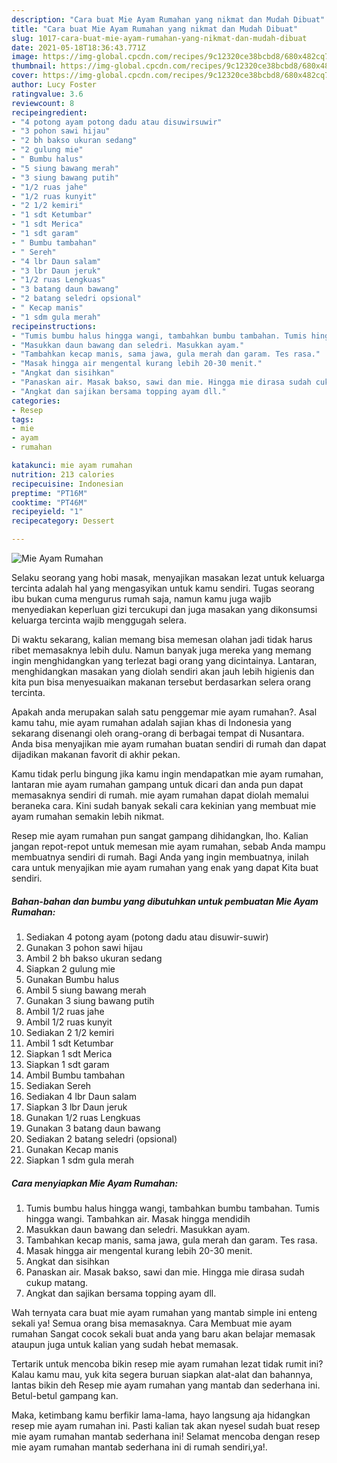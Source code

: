 ```yaml
---
description: "Cara buat Mie Ayam Rumahan yang nikmat dan Mudah Dibuat"
title: "Cara buat Mie Ayam Rumahan yang nikmat dan Mudah Dibuat"
slug: 1017-cara-buat-mie-ayam-rumahan-yang-nikmat-dan-mudah-dibuat
date: 2021-05-18T18:36:43.771Z
image: https://img-global.cpcdn.com/recipes/9c12320ce38bcbd8/680x482cq70/mie-ayam-rumahan-foto-resep-utama.jpg
thumbnail: https://img-global.cpcdn.com/recipes/9c12320ce38bcbd8/680x482cq70/mie-ayam-rumahan-foto-resep-utama.jpg
cover: https://img-global.cpcdn.com/recipes/9c12320ce38bcbd8/680x482cq70/mie-ayam-rumahan-foto-resep-utama.jpg
author: Lucy Foster
ratingvalue: 3.6
reviewcount: 8
recipeingredient:
- "4 potong ayam potong dadu atau disuwirsuwir"
- "3 pohon sawi hijau"
- "2 bh bakso ukuran sedang"
- "2 gulung mie"
- " Bumbu halus"
- "5 siung bawang merah"
- "3 siung bawang putih"
- "1/2 ruas jahe"
- "1/2 ruas kunyit"
- "2 1/2 kemiri"
- "1 sdt Ketumbar"
- "1 sdt Merica"
- "1 sdt garam"
- " Bumbu tambahan"
- " Sereh"
- "4 lbr Daun salam"
- "3 lbr Daun jeruk"
- "1/2 ruas Lengkuas"
- "3 batang daun bawang"
- "2 batang seledri opsional"
- " Kecap manis"
- "1 sdm gula merah"
recipeinstructions:
- "Tumis bumbu halus hingga wangi, tambahkan bumbu tambahan. Tumis hingga wangi. Tambahkan air. Masak hingga mendidih"
- "Masukkan daun bawang dan seledri. Masukkan ayam."
- "Tambahkan kecap manis, sama jawa, gula merah dan garam. Tes rasa."
- "Masak hingga air mengental kurang lebih 20-30 menit."
- "Angkat dan sisihkan"
- "Panaskan air. Masak bakso, sawi dan mie. Hingga mie dirasa sudah cukup matang."
- "Angkat dan sajikan bersama topping ayam dll."
categories:
- Resep
tags:
- mie
- ayam
- rumahan

katakunci: mie ayam rumahan 
nutrition: 213 calories
recipecuisine: Indonesian
preptime: "PT16M"
cooktime: "PT46M"
recipeyield: "1"
recipecategory: Dessert

---
```



![Mie Ayam Rumahan](https://img-global.cpcdn.com/recipes/9c12320ce38bcbd8/680x482cq70/mie-ayam-rumahan-foto-resep-utama.jpg)

Selaku seorang yang hobi masak, menyajikan masakan lezat untuk keluarga tercinta adalah hal yang mengasyikan untuk kamu sendiri. Tugas seorang ibu bukan cuma mengurus rumah saja, namun kamu juga wajib menyediakan keperluan gizi tercukupi dan juga masakan yang dikonsumsi keluarga tercinta wajib menggugah selera.

Di waktu  sekarang, kalian memang bisa memesan olahan jadi tidak harus ribet memasaknya lebih dulu. Namun banyak juga mereka yang memang ingin menghidangkan yang terlezat bagi orang yang dicintainya. Lantaran, menghidangkan masakan yang diolah sendiri akan jauh lebih higienis dan kita pun bisa menyesuaikan makanan tersebut berdasarkan selera orang tercinta. 



Apakah anda merupakan salah satu penggemar mie ayam rumahan?. Asal kamu tahu, mie ayam rumahan adalah sajian khas di Indonesia yang sekarang disenangi oleh orang-orang di berbagai tempat di Nusantara. Anda bisa menyajikan mie ayam rumahan buatan sendiri di rumah dan dapat dijadikan makanan favorit di akhir pekan.

Kamu tidak perlu bingung jika kamu ingin mendapatkan mie ayam rumahan, lantaran mie ayam rumahan gampang untuk dicari dan anda pun dapat memasaknya sendiri di rumah. mie ayam rumahan dapat diolah memalui beraneka cara. Kini sudah banyak sekali cara kekinian yang membuat mie ayam rumahan semakin lebih nikmat.

Resep mie ayam rumahan pun sangat gampang dihidangkan, lho. Kalian jangan repot-repot untuk memesan mie ayam rumahan, sebab Anda mampu membuatnya sendiri di rumah. Bagi Anda yang ingin membuatnya, inilah cara untuk menyajikan mie ayam rumahan yang enak yang dapat Kita buat sendiri.

<!--inarticleads1-->

##### Bahan-bahan dan bumbu yang dibutuhkan untuk pembuatan Mie Ayam Rumahan:

1. Sediakan 4 potong ayam (potong dadu atau disuwir-suwir)
1. Gunakan 3 pohon sawi hijau
1. Ambil 2 bh bakso ukuran sedang
1. Siapkan 2 gulung mie
1. Gunakan  Bumbu halus
1. Ambil 5 siung bawang merah
1. Gunakan 3 siung bawang putih
1. Ambil 1/2 ruas jahe
1. Ambil 1/2 ruas kunyit
1. Sediakan 2 1/2 kemiri
1. Ambil 1 sdt Ketumbar
1. Siapkan 1 sdt Merica
1. Siapkan 1 sdt garam
1. Ambil  Bumbu tambahan
1. Sediakan  Sereh
1. Sediakan 4 lbr Daun salam
1. Siapkan 3 lbr Daun jeruk
1. Gunakan 1/2 ruas Lengkuas
1. Gunakan 3 batang daun bawang
1. Sediakan 2 batang seledri (opsional)
1. Gunakan  Kecap manis
1. Siapkan 1 sdm gula merah




<!--inarticleads2-->

##### Cara menyiapkan Mie Ayam Rumahan:

1. Tumis bumbu halus hingga wangi, tambahkan bumbu tambahan. Tumis hingga wangi. Tambahkan air. Masak hingga mendidih
1. Masukkan daun bawang dan seledri. Masukkan ayam.
1. Tambahkan kecap manis, sama jawa, gula merah dan garam. Tes rasa.
1. Masak hingga air mengental kurang lebih 20-30 menit.
1. Angkat dan sisihkan
1. Panaskan air. Masak bakso, sawi dan mie. Hingga mie dirasa sudah cukup matang.
1. Angkat dan sajikan bersama topping ayam dll.




Wah ternyata cara buat mie ayam rumahan yang mantab simple ini enteng sekali ya! Semua orang bisa memasaknya. Cara Membuat mie ayam rumahan Sangat cocok sekali buat anda yang baru akan belajar memasak ataupun juga untuk kalian yang sudah hebat memasak.

Tertarik untuk mencoba bikin resep mie ayam rumahan lezat tidak rumit ini? Kalau kamu mau, yuk kita segera buruan siapkan alat-alat dan bahannya, lantas bikin deh Resep mie ayam rumahan yang mantab dan sederhana ini. Betul-betul gampang kan. 

Maka, ketimbang kamu berfikir lama-lama, hayo langsung aja hidangkan resep mie ayam rumahan ini. Pasti kalian tak akan nyesel sudah buat resep mie ayam rumahan mantab sederhana ini! Selamat mencoba dengan resep mie ayam rumahan mantab sederhana ini di rumah sendiri,ya!.

